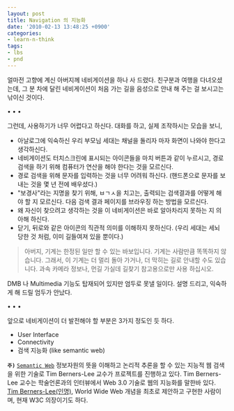 ```yaml
---
layout: post
title: Navigation 의 지능화
date: '2010-02-13 13:48:25 +0900'
categories:
- learn-n-think
tags:
- lbs
- pnd
---
```


얼마전 고향에 계신 아버지께 네비게이션을 하나 사 드렸다. 친구분과 여행을 다녀오셨는데, 그 분 차에 달린 네비게이션이 처음 가는 길을 음성으로 안내 해 주는 걸 보시고는 낚이신 것이다.

<div class="spacer">• • •</div>

그런데, 사용하기가 너무 어렵다고 하신다. 대화를 하고, 실제 조작하시는 모습을 보니,

- 아날로그에 익숙하신 우리 부모님 세대는 채널을 돌리자 마자 화면이 나와야 한다고 생각하신다.
- 네비게이션도 터치스크린에 표시되는 아이콘들을 마치 버튼과 같이 누르시고, 경로 검색을 하기 위해 컴퓨터가 연산을 해야 한다는 것을 모르신다.
- 경로 검색을 위해 문자를 입력하는 것을 너무 어려워 하신다. (핸드폰으로 문자를 보내는 것을 몇 년 전에 배우셨다.)
- "보경사"라는 지명을 찾기 위해, ㅂㄱㅅ을 치고는, 출력되는 검색결과를 어떻게 해야 할 지 모르신다. 다음 검색 결과 페이지를 브라우징 하는 방법을 모르신다.
- 왜 자신이 찾으려고 생각하는 것을 이 네비게이션은 바로 알아차리지 못하는 지 의아해 하신다.
- 닫기, 뒤로와 같은 아이콘의 직관적 의미를 이해하지 못하신다. (우리 세대는 세뇌 당한 것 처럼, 이미 길들여져 있을 뿐이다.)

> 아버지, 기계는 한정된 일만 할 수 있는 바보입니다. 기계는 사람만큼 똑똑하지 않습니다. 그래서, 이 기계는 더 멀리 돌아 가거나, 더 막히는 길로 안내할 수도 있습니다. 과속 카메라 정보나, 먼길 가실데 길찾기 참고용으로만 사용 하십시오.

DMB 나 Multimedia 기능도 탑재되어 있지만 엄두로 못낼 일이다. 설명 드리고, 익숙하게 해 드릴 엄두가 안났다.

<div class="spacer">• • •</div>

앞으로 네비게이션이 더 발전해야 할 부분은 3가지 정도인 듯 하다.

- User Interface
- Connectivity
- 검색 지능화 (like semantic web)

**`주)`**
[`Semantic Web`](http://en.wikipedia.org/wiki/Semantic_Web) 정보자원의 뜻을 이해하고 논리적 추론을 할 수 있는 지능적 웹 검색을 위한 기술로 Tim Berners-Lee 교수가 프로젝트를 진행하고 있다. Tim Berners-Lee 교수는 학술언론과의 인터뷰에서 Web 3.0 기술로 웹의 지능화를 말한바 있다. [Tim Berners-Lee(인명)](http://en.wikipedia.org/wiki/Tim_Berners-Lee), World Wide Web 개념을 최초로 제안하고 구현한 사람이며, 현재 W3C 의장이기도 하다.
